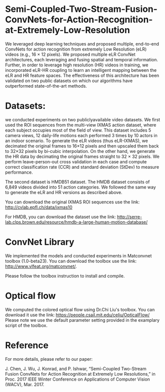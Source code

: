 # Semi-Coupled-Two-Stream-Fusion-ConvNets-for-Action-Recognition-at-Extremely-Low-Resolution

We leveraged deep learning techniques and proposed multiple, end-to-end ConvNets for action recognition from extremely Low Resolution (eLR) videos (e.g., 16 × 12 pixels). We proposed multiple eLR ConvNet architectures, each leveraging and fusing spatial and temporal information. Further, in order to leverage high resolution (HR) videos in training, we incorporated eLR-HR coupling to learn an intelligent mapping between the eLR and HR feature spaces. The effectiveness of this architecture has been validated on two public datasets on which our algorithms have outperformed state-of-the-art methods.

# Datasets:

we conducted experiments on two publiclyavailable video datasets.
We first used the ROI sequences from the multi-view IXMAS action dataset, where each
subject occupies most of the field of view. This dataset
includes 5 camera views, 12 daily-life motions each performed
3 times by 10 actors in an indoor scenario. To generate the eLR videos (thus eLR-IXMAS), we decimated the original frames to
16×12 pixels and then upscaled them back to 32×32 pixels
by bi-cubic interpolation. On the other hand, we generate the HR data by decimating the original frames straight to
32 × 32 pixels. We perform leave-person-out cross validation
in each case and compute correct classification rate (CCR) and standard deviation (StDev) to measure performance.

The second dataset is HMDB51 dataset. The HMDB dataset
consists of 6,849 videos divided into 51 action categories. We followed the same way to generate the eLR and HR versions as described above.

You can download the original IXMAS ROI sequences use the link: http://cvlab.epfl.ch/data/ixmas10

For HMDB, you can download the dataset use the link: http://serre-lab.clps.brown.edu/resource/hmdb-a-large-human-motion-database/

# ConvNet Library

We implemented the models and conducted experiments in Matconvnet toolbox (1.0-beta23).
You can download the toolbox use the link: http://www.vlfeat.org/matconvnet/.

Please follow the toolbox instruction to install and compile. 

# Optical flow

We computed the colored optical flow using Dr.Chi Liu's toolbox. You can download it use the link: https://people.csail.mit.edu/celiu/OpticalFlow/
Please note we use the default parameter setting provided in the examplary script of the toolbox.

# Reference

For more details, please refer to our paper:

J. Chen, J. Wu, J. Konrad, and P. Ishwar, “Semi-Coupled Two-Stream Fusion ConvNets for Action Recognition at Extremely Low Resolutions,” in Proc. 2017 IEEE Winter Conference on Applications of Computer Vision (WACV), Mar. 2017.
